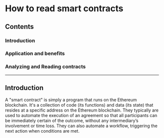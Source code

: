 # How to read smart contracts

## Contents
### Introduction
### Application and benefits
### Analyzing and Reading contracts

-------------------------
## Introduction
A "smart contract" is simply a program that runs on the Ethereum blockchain. It's a collection of code (its functions) and data (its state) that resides at a specific address on the Ethereum blockchain. They typically are used to automate the execution of an agreement so that all participants can be immediately certain of the outcome, without any intermediary’s involvement or time loss. They can also automate a workflow, triggering the next action when conditions are met.
